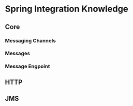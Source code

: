 # Spring Integration Knowledge

## Core
### Messaging Channels
### Messages
### Message Engpoint
## HTTP
## JMS
